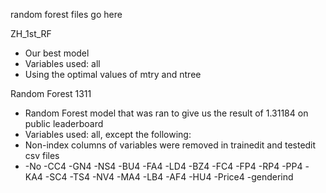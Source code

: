 random forest files go here


ZH_1st_RF
- Our best model
- Variables used: all
- Using the optimal values of mtry and ntree

Random Forest 1311
- Random Forest model that was ran to give us the result of 1.31184 on public leaderboard
- Variables used: all, except the following:
- Non-index columns of variables were removed in trainedit and testedit csv files
- -No -CC4 -GN4 -NS4 -BU4 -FA4 -LD4 -BZ4 -FC4 -FP4 -RP4 -PP4 -KA4 -SC4 -TS4 -NV4 -MA4 -LB4 -AF4 -HU4 -Price4 -genderind
